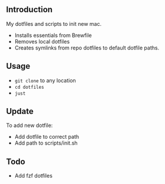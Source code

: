## Introduction
My dotfiles and scripts to init new mac.
- Installs essentials from Brewfile
- Removes local dotfiles
- Creates symlinks from repo dotfiles to default dotfile paths.
## Usage
- `git clone` to any location
- `cd dotfiles`
- `just`
## Update
To add new dotfile:
- Add dotfile to correct path
- Add path to scripts/init.sh
## Todo
- Add fzf dotfiles